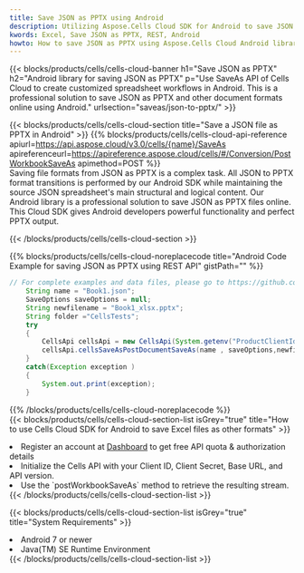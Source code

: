 ```yaml
---
title: Save JSON as PPTX using Android 
description: Utilizing Aspose.Cells Cloud SDK for Android to save JSON format file as PPTX format file. 
kwords: Excel, Save JSON as PPTX, REST, Android
howto: How to save JSON as PPTX using Aspose.Cells Cloud Android library.
---
```



{{< blocks/products/cells/cells-cloud-banner h1="Save JSON as PPTX" h2="Android library for saving JSON as PPTX" p="Use SaveAs API of Cells Cloud to create customized spreadsheet workflows in Android. This is a professional solution to save JSON as PPTX and other document formats online using Android." urlsection="saveas/json-to-pptx/" >}}

{{< blocks/products/cells/cells-cloud-section  title="Save a JSON file as PPTX in Android" >}}
{{% blocks/products/cells/cells-cloud-api-reference  apiurl=https://api.aspose.cloud/v3.0/cells/{name}/SaveAs  apireferenceurl=https://apireference.aspose.cloud/cells/#/Conversion/PostWorkbookSaveAs  apimethod=POST %}}
<br/>
Saving file formats from JSON as PPTX is a complex task. All JSON to PPTX format transitions is performed by our Android SDK while maintaining the source JSON spreadsheet's main structural and logical content. Our Android library is a professional solution to save JSON as PPTX files online. This Cloud SDK gives Android developers powerful functionality and perfect PPTX output.

{{< /blocks/products/cells/cells-cloud-section >}}

{{% blocks/products/cells/cells-cloud-noreplacecode title="Android Code Example for saving JSON as PPTX using REST API" gistPath="" %}}
  
```java
// For complete examples and data files, please go to https://github.com/aspose-cells-cloud/aspose-cells-cloud-android/
    String name = "Book1.json";
    SaveOptions saveOptions = null;
    String newfilename = "Book1_xlsx.pptx";
    String folder ="CellsTests";
    try
    {
        CellsApi cellsApi = new CellsApi(System.getenv("ProductClientId"), System.getenv("ProductClientSecret"));
        cellsApi.cellsSaveAsPostDocumentSaveAs(name , saveOptions,newfilename,false,false,folder,null,null,null,true);                       
    }
    catch(Exception exception )
    {
        System.out.print(exception);
    }
```
  
{{% /blocks/products/cells/cells-cloud-noreplacecode  %}}
<br/>
{{< blocks/products/cells/cells-cloud-section-list isGrey="true"  title="How to use Cells Cloud SDK for Android to save Excel files as other formats" >}}
<li>Register an account at <a href="https://dashboard.aspose.cloud/">Dashboard</a> to get free API quota & authorization details</li>
<li>Initialize the Cells API with your Client ID, Client Secret, Base URL, and API version.</li>
<li>Use the `postWorkbookSaveAs` method to retrieve the resulting stream.</li>
{{< /blocks/products/cells/cells-cloud-section-list >}}

{{< blocks/products/cells/cells-cloud-section-list isGrey="true"  title="System Requirements" >}}
<li>Android 7 or newer</li>
<li>Java(TM) SE Runtime Environment</li>
{{< /blocks/products/cells/cells-cloud-section-list >}}
